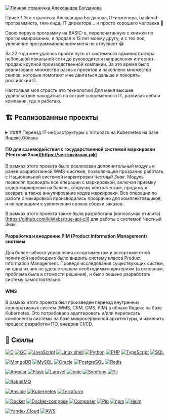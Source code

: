 [![Личная страничка Александра Богданова](./assets/header.png)](https://alexanderbogdanov.site)

Привет! Это страничка Александра Богданова, IT-инженера, backend-программиста, тим-лида, IT-директора... и просто хорошего человека 🤗

Свою первую программу на BASIC-е, перепечатанную с книжки по программированию, я продал в 13 лет моему другу, и с тех под увлечение программированием меня не отпускает 😂

За 22 года мне удалось пройти путь от системного администратора небольшой локальной сети до руководителя направления интернет-продаж крупной производственной компании. За это время было реализовано множество разных проектов и накоплено множество скилов, которые помогают мне двигаться дальше и покорять российский IT. 

Настоящая моя страсть это технологии! Для меня высшее удовольствие находиться на острие современного IT, развивая себя и компании, где я работаю. 

## 🏗️ Реализованные проекты

<details>
<summary>#### Переезд IT-инфраструктуры с Virtuozzo на Kubernetes на базе Яндекс.Облака</summary>
В рамках этого проекта был произведен переезд внутренних корпоративных систем (WMS, CRM, CMS, PIM) в облако Яндекс на базе Kubernetes. Это потребовало адаптировать и/или переписать компоненты системы на базе микросервисной архитектуры, и изменить процесс разработки ПО, внедрив CI/СD.  

Используемый стек технологий:
[![Kubernetes](https://img.shields.io/badge/IaaS-Kubernetes-yellow)](https://alexanderbogdanov.site)
[![Docker](https://img.shields.io/badge/Tools-Docker-black)](https://alexanderbogdanov.site)
[![Docker-compose](https://img.shields.io/badge/Tools-Docker%20compose-black)](https://alexanderbogdanov.site)
[![Helm](https://img.shields.io/badge/Tools-Helm-black)](https://alexanderbogdanov.site)

</details>

#### ПО для взаимодействия с государственной системой маркировки (Честный Знак)[https://честныйзнак.рф]

В рамках этого проекта было реализован дополнительный модуль к ранее разработанной WMS-системе, позволяющей прозрачно работать с Национальной системой маркитровки *Честный Знак*.
Модуль позволял провоидть все операции с маркировкой, включая приёмку кодов маркировки на баланс, открузку контрагентам, продажу и возврат, а также аннулирование кодов маркировки.
Все операции по работе с макировкой производились прозрачно для комплектовщиков, и не приводили к увеличению сроков сборки заказов. 

В рамках этого проекта также была разработана (консольная утилита)[https://github.com/kilylabs/true-api-cli] для работы с системой Честный Знак.


#### Разработка и внедрение PIM (Product Information Management) системы

Для более гибкого управления ассортиментом и ассортиментной политикой необходимо было вндрить систему класса Product Information Management. Проведя исследования существующих систем, ни одна из них не удовлетворяла необходимым критериям
(в основном, проблема была в стомости решения), и было решено разработать систему самостоятельно.

#### WMS

В рамках этого проекта был произведен переезд внутренних корпоративных систем (WMS, CRM, CMS, PIM) в облако Яндекс на базе Kubernetes. Это потребовало адаптировать и/или переписать компоненты системы на базе микросервисной архитектуры, и изменить процесс разработки ПО, внедрив CI/СD.  

#### 

## 💼 Скилы
[![C](https://img.shields.io/badge/Lang-C-blue)](https://alexanderbogdanov.site)
[![GO](https://img.shields.io/badge/Lang-GO-blue)](https://alexanderbogdanov.site)
[![JavaScript](https://img.shields.io/badge/Lang-JavaScript-blue)](https://alexanderbogdanov.site)
[![Linux shell](https://img.shields.io/badge/Lang-Linix%20sehll-blue)](https://alexanderbogdanov.site)
[![Python](https://img.shields.io/badge/Lang-Python-blue)](https://alexanderbogdanov.site)
[![PHP](https://img.shields.io/badge/Lang-PHP-blue)](https://alexanderbogdanov.site)
[![TypeScript](https://img.shields.io/badge/Lang-TypeScript-blue)](https://alexanderbogdanov.site)
[![SQL](https://img.shields.io/badge/Lang-SQL-blue)](https://alexanderbogdanov.site)

[![MongoDB](https://img.shields.io/badge/DB-MongoDB-orange)](https://alexanderbogdanov.site)
[![MySQL](https://img.shields.io/badge/DB-MySQL-orange)](https://alexanderbogdanov.site)
[![Oracle](https://img.shields.io/badge/DB-Oracle-orange)](https://alexanderbogdanov.site)
[![PostgreSQL](https://img.shields.io/badge/DB-PostgreSQL-orange)](https://alexanderbogdanov.site)
[![Redis](https://img.shields.io/badge/DB-Redis-orange)](https://alexanderbogdanov.site)

[![Angular](https://img.shields.io/badge/Framework-Angular-green)](https://alexanderbogdanov.site)
[![Flask](https://img.shields.io/badge/Framework-Flask-green)](https://alexanderbogdanov.site)
[![Laravel](https://img.shields.io/badge/Framework-Laravel-green)](https://alexanderbogdanov.site)
[![Ionic](https://img.shields.io/badge/Framework-Ionic-green)](https://alexanderbogdanov.site)
[![Symfony](https://img.shields.io/badge/Framework-Symfony-green)](https://alexanderbogdanov.site)
[![Yii](https://img.shields.io/badge/Framework-Yii-green)](https://alexanderbogdanov.site)

[![RabbitMQ](https://img.shields.io/badge/Message%20brokers-RabbitMQ-red)](https://alexanderbogdanov.site)

[![Ansible](https://img.shields.io/badge/IaaS-Ansible-yellow)](https://alexanderbogdanov.site)
[![Kubernetes](https://img.shields.io/badge/IaaS-Kubernetes-yellow)](https://alexanderbogdanov.site)
[![Terraform](https://img.shields.io/badge/IaaS-Terraform-yellow)](https://alexanderbogdanov.site)

[![Docker](https://img.shields.io/badge/Tools-Docker-black)](https://alexanderbogdanov.site)
[![Docker-compose](https://img.shields.io/badge/Tools-Docker%20compose-black)](https://alexanderbogdanov.site)
[![Composer](https://img.shields.io/badge/Tools-Composer-black)](https://alexanderbogdanov.site)
[![Pip](https://img.shields.io/badge/Tools-Pip-black)](https://alexanderbogdanov.site)
[![npm](https://img.shields.io/badge/Tools-Npm-black)](https://alexanderbogdanov.site)
[![Helm](https://img.shields.io/badge/Tools-Helm-black)](https://alexanderbogdanov.site)

[![Yandex.Cloud](https://img.shields.io/badge/Cloud-Yandex.Cloud-white)](https://alexanderbogdanov.site)
[![AWS](https://img.shields.io/badge/Cloud-AWS-white)](https://alexanderbogdanov.site)


